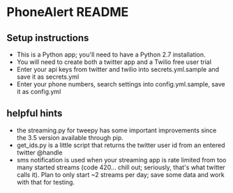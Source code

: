 # PhoneAlert README #

 ## Setup instructions ##
   - This is a Python app; you'll need to have a Python 2.7 installation.
   - You will need to create both a twitter app and a Twilio free user trial
   - Enter your api keys from twitter and twilio into secrets.yml.sample and save it as secrets.yml
   - Enter your phone numbers, search settings into config.yml.sample, save it as config.yml


 ## helpful hints ##
   - the streaming.py for tweepy has some important improvements since the 3.5 version available through pip.
   - get_ids.py is a little script that returns the twitter user id from an entered twitter @handle
   - sms notification is used when your streaming app is rate limited  from too many started streams (code 420... chill out; seriously, that's what twitter calls it). Plan to only start ~2 streams per day; save some data and work with that for testing.

